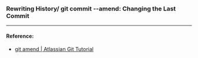 ### Rewriting History/ git commit --amend: Changing the Last Commit


----
#### Reference:
- [git amend | Atlassian Git Tutorial](https://www.atlassian.com/git/tutorials/rewriting-history)
